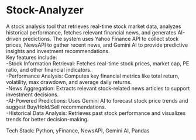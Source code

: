# Stock-Analyzer
A stock analysis tool that retrieves real-time stock market data, analyzes historical performance, fetches relevant financial news, and generates AI-driven predictions. The system uses Yahoo Finance API to collect stock prices, NewsAPI to gather recent news, and Gemini AI to provide predictive insights and investment recommendations.   
Key features include:  
-Stock Information Retrieval: Fetches real-time stock prices, market cap, PE ratio, and other financial indicators.  
-Performance Analysis: Computes key financial metrics like total return, volatility, max drawdown, and average daily returns.  
-News Aggregation: Extracts relevant stock-related news articles to support investment decisions.  
-AI-Powered Predictions: Uses Gemini AI to forecast stock price trends and suggest Buy/Hold/Sell recommendations.  
-Historical Data Analysis: Retrieves past stock performance and visualizes trends for better decision-making.  

Tech Stack: Python, yFinance, NewsAPI, Gemini AI, Pandas
